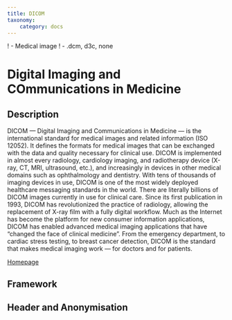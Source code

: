 ```yaml
---
title: DICOM
taxonomy:
    category: docs
---
```


! - Medical image
! - .dcm, d3c, none

# Digital Imaging and COmmunications in Medicine

## Description

DICOM — Digital Imaging and Communications in Medicine — is the international standard for medical images and related information (ISO 12052). It defines the formats for medical images that can be exchanged with the data and quality necessary for clinical use. DICOM is implemented in almost every radiology, cardiology imaging, and radiotherapy device (X-ray, CT, MRI, ultrasound, etc.), and increasingly in devices in other medical domains such as ophthalmology and dentistry. With tens of thousands of imaging devices in use, DICOM is one of the most widely deployed healthcare messaging standards in the world. There are literally billions of DICOM images currently in use for clinical care. Since its first publication in 1993, DICOM has revolutionized the practice of radiology, allowing the replacement of X-ray film with a fully digital workflow. Much as the Internet has become the platform for new consumer information applications, DICOM has enabled advanced medical imaging applications that have “changed the face of clinical medicine”. From the emergency department, to cardiac stress testing, to breast cancer detection, DICOM is the standard that makes medical imaging work — for doctors and for patients.

[Homepage]( http://medical.nema.org/)

## Framework

## Header and Anonymisation

